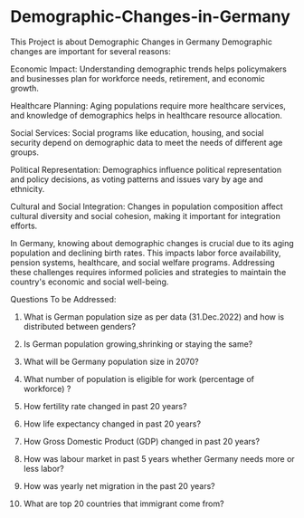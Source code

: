 # Demographic-Changes-in-Germany
This Project is about Demographic Changes in Germany Demographic changes are important for several reasons:

Economic Impact: Understanding demographic trends helps policymakers and businesses plan for workforce needs, retirement, and economic growth.

Healthcare Planning: Aging populations require more healthcare services, and knowledge of demographics helps in healthcare resource allocation.

Social Services: Social programs like education, housing, and social security depend on demographic data to meet the needs of different age groups.

Political Representation: Demographics influence political representation and policy decisions, as voting patterns and issues vary by age and ethnicity.

Cultural and Social Integration: Changes in population composition affect cultural diversity and social cohesion, making it important for integration efforts.

In Germany, knowing about demographic changes is crucial due to its aging population and declining birth rates. This impacts labor force availability, pension systems, healthcare, and social welfare programs. Addressing these challenges requires informed policies and strategies to maintain the country's economic and social well-being.

Questions To be Addressed:
1. What is German population size as per data (31.Dec.2022) and how is distributed between genders?

2. Is German population growing,shrinking or staying the same?

3. What will be Germany population size in 2070?

4. What number of population is eligible for work (percentage of workforce) ?

5. How fertility rate changed in past 20 years?

6. How life expectancy changed in past 20 years?

7. How Gross Domestic Product (GDP) changed in past 20 years?

8. How was labour market in past 5 years whether Germany needs more or less labor?

9. How was yearly net migration in the past 20 years?

10. What are top 20 countries that immigrant come from?
